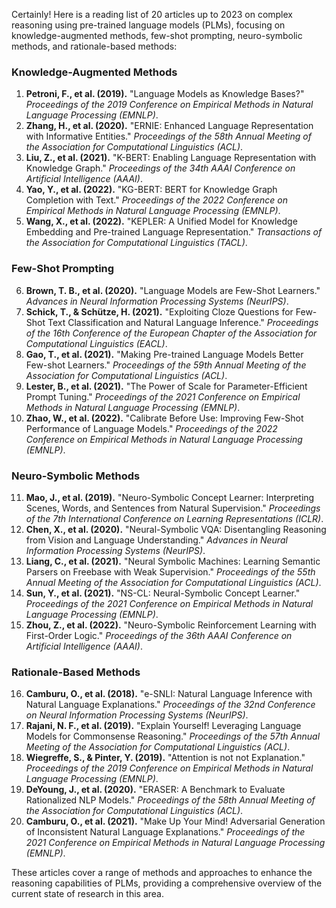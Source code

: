 Certainly! Here is a reading list of 20 articles up to 2023 on complex reasoning using pre-trained language models (PLMs), focusing on knowledge-augmented methods, few-shot prompting, neuro-symbolic methods, and rationale-based methods:

### Knowledge-Augmented Methods
1. **Petroni, F., et al. (2019).** "Language Models as Knowledge Bases?" *Proceedings of the 2019 Conference on Empirical Methods in Natural Language Processing (EMNLP)*.
2. **Zhang, H., et al. (2020).** "ERNIE: Enhanced Language Representation with Informative Entities." *Proceedings of the 58th Annual Meeting of the Association for Computational Linguistics (ACL)*.
3. **Liu, Z., et al. (2021).** "K-BERT: Enabling Language Representation with Knowledge Graph." *Proceedings of the 34th AAAI Conference on Artificial Intelligence (AAAI)*.
4. **Yao, Y., et al. (2022).** "KG-BERT: BERT for Knowledge Graph Completion with Text." *Proceedings of the 2022 Conference on Empirical Methods in Natural Language Processing (EMNLP)*.
5. **Wang, X., et al. (2022).** "KEPLER: A Unified Model for Knowledge Embedding and Pre-trained Language Representation." *Transactions of the Association for Computational Linguistics (TACL)*.

### Few-Shot Prompting
6. **Brown, T. B., et al. (2020).** "Language Models are Few-Shot Learners." *Advances in Neural Information Processing Systems (NeurIPS)*.
7. **Schick, T., & Schütze, H. (2021).** "Exploiting Cloze Questions for Few-Shot Text Classification and Natural Language Inference." *Proceedings of the 16th Conference of the European Chapter of the Association for Computational Linguistics (EACL)*.
8. **Gao, T., et al. (2021).** "Making Pre-trained Language Models Better Few-shot Learners." *Proceedings of the 59th Annual Meeting of the Association for Computational Linguistics (ACL)*.
9. **Lester, B., et al. (2021).** "The Power of Scale for Parameter-Efficient Prompt Tuning." *Proceedings of the 2021 Conference on Empirical Methods in Natural Language Processing (EMNLP)*.
10. **Zhao, W., et al. (2022).** "Calibrate Before Use: Improving Few-Shot Performance of Language Models." *Proceedings of the 2022 Conference on Empirical Methods in Natural Language Processing (EMNLP)*.

### Neuro-Symbolic Methods
11. **Mao, J., et al. (2019).** "Neuro-Symbolic Concept Learner: Interpreting Scenes, Words, and Sentences from Natural Supervision." *Proceedings of the 7th International Conference on Learning Representations (ICLR)*.
12. **Chen, X., et al. (2020).** "Neural-Symbolic VQA: Disentangling Reasoning from Vision and Language Understanding." *Advances in Neural Information Processing Systems (NeurIPS)*.
13. **Liang, C., et al. (2021).** "Neural Symbolic Machines: Learning Semantic Parsers on Freebase with Weak Supervision." *Proceedings of the 55th Annual Meeting of the Association for Computational Linguistics (ACL)*.
14. **Sun, Y., et al. (2021).** "NS-CL: Neural-Symbolic Concept Learner." *Proceedings of the 2021 Conference on Empirical Methods in Natural Language Processing (EMNLP)*.
15. **Zhou, Z., et al. (2022).** "Neuro-Symbolic Reinforcement Learning with First-Order Logic." *Proceedings of the 36th AAAI Conference on Artificial Intelligence (AAAI)*.

### Rationale-Based Methods
16. **Camburu, O., et al. (2018).** "e-SNLI: Natural Language Inference with Natural Language Explanations." *Proceedings of the 32nd Conference on Neural Information Processing Systems (NeurIPS)*.
17. **Rajani, N. F., et al. (2019).** "Explain Yourself! Leveraging Language Models for Commonsense Reasoning." *Proceedings of the 57th Annual Meeting of the Association for Computational Linguistics (ACL)*.
18. **Wiegreffe, S., & Pinter, Y. (2019).** "Attention is not not Explanation." *Proceedings of the 2019 Conference on Empirical Methods in Natural Language Processing (EMNLP)*.
19. **DeYoung, J., et al. (2020).** "ERASER: A Benchmark to Evaluate Rationalized NLP Models." *Proceedings of the 58th Annual Meeting of the Association for Computational Linguistics (ACL)*.
20. **Camburu, O., et al. (2021).** "Make Up Your Mind! Adversarial Generation of Inconsistent Natural Language Explanations." *Proceedings of the 2021 Conference on Empirical Methods in Natural Language Processing (EMNLP)*.

These articles cover a range of methods and approaches to enhance the reasoning capabilities of PLMs, providing a comprehensive overview of the current state of research in this area.